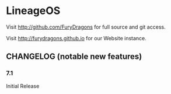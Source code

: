 LineageOS
===============

Visit http://github.com/FuryDragons for full source and git access.

Visit http://furydragons.github.io for our Website instance.

CHANGELOG (notable new features)
---------

### 7.1
Initial Release
